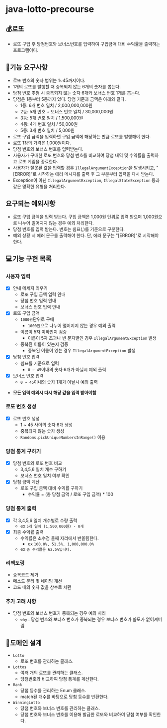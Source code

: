 # java-lotto-precourse

## 💰로또

- 로또 구입 후 당첨번호와 보너스번호를 입력하여 구입금액 대비 수익률을 출력하는 프로그램이다.

## 🚀기능 요구사항

- 로또 번호의 숫자 범위는 1~45까지이다.
- 1개의 로또를 발행할 때 중복되지 않는 6개의 숫자를 뽑는다.
- 당첨 번호 추첨 시 중복되지 않는 숫자 6개와 보너스 번호 1개를 뽑는다.
- 당첨은 1등부터 5등까지 있다. 당첨 기준과 금액은 아래와 같다.
    - 1등: 6개 번호 일치 / 2,000,000,000원
    - 2등: 5개 번호 + 보너스 번호 일치 / 30,000,000원
    - 3등: 5개 번호 일치 / 1,500,000원
    - 4등: 4개 번호 일치 / 50,000원
    - 5등: 3개 번호 일치 / 5,000원
- 로또 구입 금액을 입력하면 구입 금액에 해당하는 만큼 로또를 발행해야 한다.
- 로또 1장의 가격은 1,000원이다.
- 당첨 번호와 보너스 번호를 입력받는다.
- 사용자가 구매한 로또 번호와 당첨 번호를 비교하여 당첨 내역 및 수익률을 출력하고 로또 게임을 종료한다.
- 사용자가 잘못된 값을 입력할 경우 `IllegalArgumentException`을 발생시키고, "[ERROR]"로 시작하는 에러 메시지를 출력 후 그 부분부터 입력을 다시 받는다.
- Exception이 아닌 `IllegalArgumentException`, `IllegalStateException` 등과 같은 명확한 유형을 처리한다.

## 요구되는 예외사항

- 로또 구입 금액을 입력 받는다. 구입 금액은 1,000원 단위로 입력 받으며 1,000원으로 나누어 떨어지지 않는 경우 예외 처리한다.
- 당첨 번호를 입력 받는다. 번호는 쉼표(,)를 기준으로 구분한다.
- 예외 상황 시 에러 문구를 출력해야 한다. 단, 에러 문구는 "[ERROR]"로 시작해야 한다.

## 💻기능 구현 목록

### 사용자 입력

- [x] 안내 메세지 띄우기
    - 로또 구입 금액 입력 안내
    - 당첨 번호 입력 안내
    - 보너스 번호 입력 안내
- [x] 로또 구입 금액
    - `1000원`단위로 구매
        - `1000원`으로 나누어 떨어지지 않는 경우 예외 출력
    - 이름이 5자 이하인지 검증
        - 이름이 5자 초과나 빈 문자열인 경우 `IllegalArgumentException` 발생
    - 중복된 이름이 있는지 검증
        - 중복된 이름이 있는 경우 `IllegalArgumentException` 발생
- [x] 당첨 번호 입력
    - 쉼표를 기준으로 입력
        - `0 ~ 45`이내의 숫자 6개가 아닐시 예외 출력
- [x] 보너스 번호 입력
    - `0 ~ 45`이내의 숫자 1개가 아닐시 예외 출력
- **모든 입력 예외시 다시 해당 값을 입력 받아야함**

### 로또 번호 생성

- [x] 로또 번호 생성
    - 1 ~ 45 사이의 숫자 6개 생성
    - 중복되지 않는 숫자 생성
    - `Randoms.pickUniqueNumbersInRange()` 이용

### 당첨 통계 구하기

- [x] 당첨 번호와 로또 번호 비교
    - 3,4,5,6 일치 개수 구하기
    - 보너스 번호 일치 여부 확인
- [x] 당첨 금액 계산
    - 로또 구입 금액 대비 수익률 구하기
        - 수익률 = (총 당첨 금액 / 로또 구입 금액) * 100

### 당첨 통계 출력

- [x] 각 3,4,5,6 일치 개수별로 수량 출력
    - ex `5개 일치 (1,500,000원) - 0개`
- [x] 최종 수익률 출력
    - 수익률은 소수점 둘째 자리에서 반올림한다.
        - ex `100.0%, 51.5%, 1,000,000.0%`
    - ex `총 수익률은 62.5%입니다.`

### 리펙토링

- 중복코드 제거
- 메소드 분리 및 네이밍 개선
- 코드 내의 숫자 값을 상수로 치환

### 추가 고려 사항

- 당첨 번호와 보너스 번호가 중복되는 경우 예외 처리
    - `why` : 당첨 번호와 보너스 번호가 중복되는 경우 보너스 번호가 쓸모가 없어져버림

## 📝도메인 설계

- `Lotto`
    - 로또 번호를 관리하는 클래스.
- `Lottos`
  - 여러 개의 로또를 관리하는 클래스.
  - 당첨번호와 비교하여 당첨 통계를 계산한다.
- `Rank`
    - 당첨 등수를 관리하는 Enum 클래스.
    - match된 개수를 바탕으로 당첨 등수를 반환한다.
- `WinningLotto`
  - 당첨 번호와 보너스 번호를 관리하는 클래스.
  - 당첨 번호와 보너스 번호를 이용해 발급한 로또와 비교하여 당첨 여부를 확인한다.

